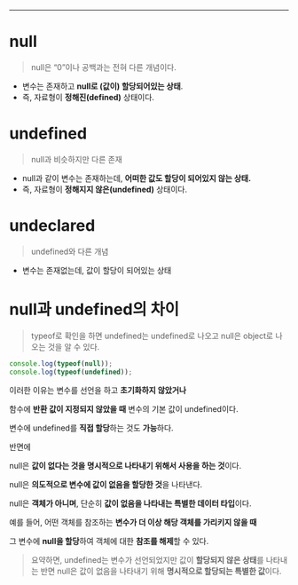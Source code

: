 

---
# null

> null은 “0”이나 공백과는 전혀 다른 개념이다.

- 변수는 존재하고 **null로 (값이) 할당되어있는 상태**.
- 즉, 자료형이 **정해진(defined)** 상태이다.

# undefined

> null과 비슷하지만 다른 존재

- null과 같이 변수는 존재하는데, **어떠한 값도 할당이 되어있지 않는 상태.**
- 즉, 자료형이 **정해지지 않은(undefined)** 상태이다.

# undeclared

> undefined와 다른 개념

- 변수는 존재없는데, 값이 할당이 되어있는 상태

# null과 undefined의 차이

> typeof로 확인을 하면 undefined는 undefined로 나오고 null은 object로 나오는 것을 알 수 있다.

```jsx
console.log(typeof(null));
console.log(typeof(undefined));
```


이러한 이유는 변수를 선언을 하고 **초기화하지 않았거나**

함수에 **반환 값이 지정되지 않았을 때** 변수의 기본 값이 undefined이다.

변수에 undefined를 **직접 할당**하는 것도 **가능**하다.

반면에

null은 **값이 없다는 것을 명시적으로 나타내기 위해서 사용을 하는 것**이다.

null은 **의도적으로 변수에 값이 없음을 할당한 것**을 나타낸다.

null은 **객체가 아니며**, 단순히 **값이 없음을 나타내는 특별한 데이터 타입**이다.

예를 들어, 어떤 객체를 참조하는 **변수가 더 이상 해당 객체를 가리키지 않을 때**

그 변수에 **null을 할당**하여 객체에 대한 **참조를 해제**할 수 있다.

> 요약하면, undefined는 변수가 선언되었지만 값이 **할당되지 않은 상태**를 나타내는 반면 null은 값이 없음을 나타내기 위해 **명시적으로 할당되는 특별한 값**이다.